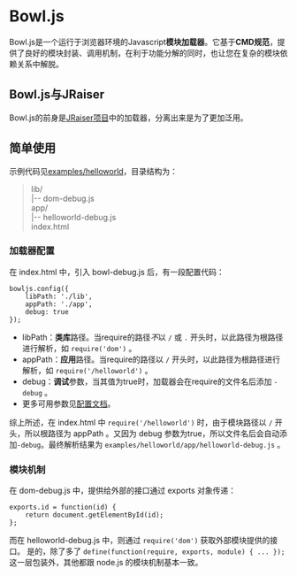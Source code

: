 # Bowl.js
Bowl.js是一个运行于浏览器环境的Javascript**模块加载器**。它基于**CMD规范**，提供了良好的模块封装、调用机制，在利于功能分解的同时，也让您在复杂的模块依赖关系中解脱。

## Bowl.js与JRaiser
Bowl.js的前身是[JRaiser项目](https://github.com/heeroluo/jraiser)中的加载器，分离出来是为了更加泛用。

## 简单使用
示例代码见[examples/helloworld](https://github.com/heeroluo/bowljs/tree/master/examples/helloworld)，目录结构为：

> lib/  
>  |-- dom-debug.js  
> app/  
>  |-- helloworld-debug.js  
> index.html  

### 加载器配置
在 index.html 中，引入 bowl-debug.js 后，有一段配置代码：

	bowljs.config({
		libPath: './lib',
		appPath: './app',
		debug: true
	});

* libPath：**类库**路径。当require的路径*不*以 `/` 或 `.` 开头时，以此路径为根路径进行解析，如 `require('dom')` 。
* appPath：**应用**路径。当require的路径以 `/` 开头时，以此路径为根路径进行解析，如 `require('/helloworld')` 。
* debug：**调试**参数，当其值为true时，加载器会在require的文件名后添加 `-debug` 。
* 更多可用参数见[配置文档](https://github.com/heeroluo/bowljs/wiki/Configuration)。

综上所述，在 index.html 中 `require('/helloworld')` 时，由于模块路径以 `/` 开头，所以根路径为 appPath 。又因为 debug 参数为true，所以文件名后会自动添加`-debug`。最终解析结果为 `examples/helloworld/app/helloworld-debug.js` 。

### 模块机制

在 dom-debug.js 中，提供给外部的接口通过 exports 对象传递：

	exports.id = function(id) {
		return document.getElementById(id);
	};

而在 helloworld-debug.js 中，则通过 `require('dom')` 获取外部模块提供的接口。
是的，除了多了 `define(function(require, exports, module) { ... });` 这一层包装外，其他都跟 node.js 的模块机制基本一致。